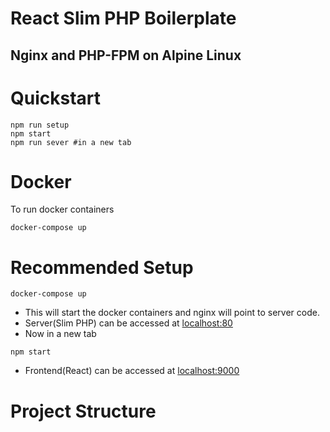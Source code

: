 # React Slim PHP Boilerplate
## Nginx and PHP-FPM on Alpine Linux

# Quickstart
```$xslt
npm run setup
npm start
npm run sever #in a new tab
```
# Docker
To run docker containers
```$xslt
docker-compose up
```

# Recommended Setup
```$xslt
docker-compose up
```
* This will start the docker containers and nginx will point to server code.
* Server(Slim PHP) can be accessed at [localhost:80](http://localhost:80/)
* Now in a new tab 
```$xslt
npm start
```
* Frontend(React) can be accessed at [localhost:9000](http://localhost:9000/)

# Project Structure
